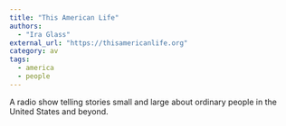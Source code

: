 ```yaml
---
title: "This American Life"
authors:
  - "Ira Glass"
external_url: "https://thisamericanlife.org"
category: av
tags:
  - america
  - people
---
```


A radio show telling stories small and large about ordinary people in the United States and beyond.
